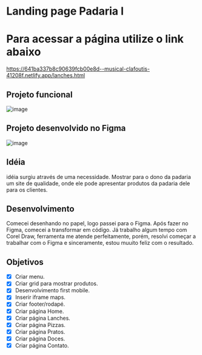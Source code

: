 # Landing page Padaria l

# Para acessar a página utilize o link abaixo
https://641ba337b8c90639fcb00e8d--musical-clafoutis-41208f.netlify.app/lanches.html

## Projeto funcional
![image](https://user-images.githubusercontent.com/53497771/226183047-e18adf7f-8390-40b9-ad48-2d432e9cc49a.png)


## Projeto desenvolvido no Figma

![image](https://user-images.githubusercontent.com/53497771/226129836-da77c6e2-68e5-4f27-b0c5-8fe8b318eaac.png)

## Idéia 
idéia surgiu através de uma necessidade. Mostrar para o dono da padaria um site de qualidade, onde ele pode apresentar produtos da padaria dele para os clientes.

## Desenvolvimento
Comecei desenhando no papel, logo passei para o Figma. Após fazer no Figma, comecei a transformar em código. 
Já trabalho algum tempo com Corel Draw, ferramenta me atende perfeitamente, porém, resolvi começar a trabalhar com o Figma e sinceramente, estou muuito feliz com o resultado.


## Objetivos

- [X] Criar menu.
- [X] Criar grid para mostrar produtos.
- [X] Desenvolvimento first mobile.
- [X] Inserir iframe maps.
- [X] Criar footer/rodapé.
- [X] Criar página Home.
- [X] Criar página Lanches.
- [X] Criar página Pizzas.
- [X] Criar página Pratos.
- [X] Criar página Doces.
- [X] Criar página Contato.
